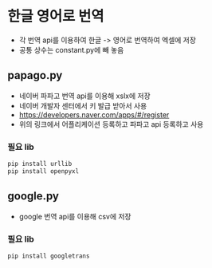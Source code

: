 # 한글 영어로 번역
- 각 번역 api를 이용하여 한글 -> 영어로 번역하여 엑셀에 저장
- 공통 상수는 constant.py에 빼 놓음

## papago.py
- 네이버 파파고 번역 api를 이용해 xslx에 저장
- 네이버 개발자 센터에서 키 발급 받아서 사용
- https://developers.naver.com/apps/#/register
- 위의 링크에서 어플리케이션 등록하고 파파고 api 등록하고 사용

### 필요 lib
```bash
pip install urllib
pip install openpyxl
```

## google.py
- google 번역 api를 이용해 csv에 저장

### 필요 lib
```bash
pip install googletrans
```